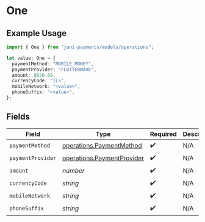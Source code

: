 # One

## Example Usage

```typescript
import { One } from "jani-payments/models/operations";

let value: One = {
  paymentMethod: "MOBILE_MONEY",
  paymentProvider: "FLUTTERWAVE",
  amount: 8020.69,
  currencyCode: "ILS",
  mobileNetwork: "<value>",
  phoneSuffix: "<value>",
};
```

## Fields

| Field                                                                    | Type                                                                     | Required                                                                 | Description                                                              |
| ------------------------------------------------------------------------ | ------------------------------------------------------------------------ | ------------------------------------------------------------------------ | ------------------------------------------------------------------------ |
| `paymentMethod`                                                          | [operations.PaymentMethod](../../models/operations/paymentmethod.md)     | :heavy_check_mark:                                                       | N/A                                                                      |
| `paymentProvider`                                                        | [operations.PaymentProvider](../../models/operations/paymentprovider.md) | :heavy_check_mark:                                                       | N/A                                                                      |
| `amount`                                                                 | *number*                                                                 | :heavy_check_mark:                                                       | N/A                                                                      |
| `currencyCode`                                                           | *string*                                                                 | :heavy_check_mark:                                                       | N/A                                                                      |
| `mobileNetwork`                                                          | *string*                                                                 | :heavy_check_mark:                                                       | N/A                                                                      |
| `phoneSuffix`                                                            | *string*                                                                 | :heavy_check_mark:                                                       | N/A                                                                      |